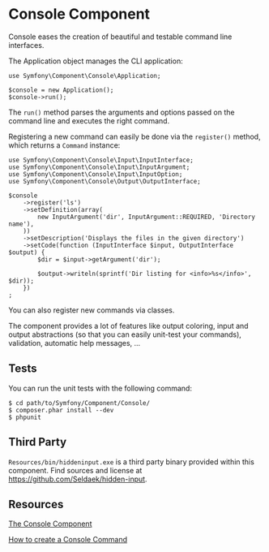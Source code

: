 Console Component
=================

Console eases the creation of beautiful and testable command line interfaces.

The Application object manages the CLI application:

    use Symfony\Component\Console\Application;

    $console = new Application();
    $console->run();

The ``run()`` method parses the arguments and options passed on the command
line and executes the right command.

Registering a new command can easily be done via the ``register()`` method,
which returns a ``Command`` instance:

    use Symfony\Component\Console\Input\InputInterface;
    use Symfony\Component\Console\Input\InputArgument;
    use Symfony\Component\Console\Input\InputOption;
    use Symfony\Component\Console\Output\OutputInterface;

    $console
        ->register('ls')
        ->setDefinition(array(
            new InputArgument('dir', InputArgument::REQUIRED, 'Directory name'),
        ))
        ->setDescription('Displays the files in the given directory')
        ->setCode(function (InputInterface $input, OutputInterface $output) {
            $dir = $input->getArgument('dir');

            $output->writeln(sprintf('Dir listing for <info>%s</info>', $dir));
        })
    ;

You can also register new commands via classes.

The component provides a lot of features like output coloring, input and
output abstractions (so that you can easily unit-test your commands),
validation, automatic help messages, ...

Tests
-----

You can run the unit tests with the following command:

    $ cd path/to/Symfony/Component/Console/
    $ composer.phar install --dev
    $ phpunit

Third Party
-----------

`Resources/bin/hiddeninput.exe` is a third party binary provided within this
component. Find sources and license at https://github.com/Seldaek/hidden-input.

Resources
---------

[The Console Component](http://symfony.com/doc/current/components/console.html)

[How to create a Console Command](http://symfony.com/doc/current/cookbook/console/console_command.html)

